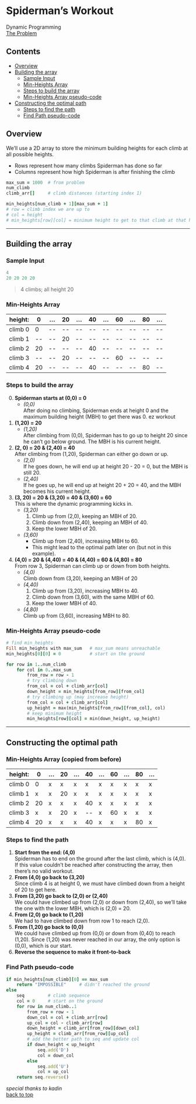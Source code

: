 # Spiderman’s Workout

Dynamic Programming  
[The Problem](https://open.kattis.com/problems/spiderman)

## <!-- omit in toc -->Contents

- [Overview](#overview)
- [Building the array](#building-the-array)
  - [Sample Input](#sample-input)
  - [Min-Heights Array](#min-heights-array)
  - [Steps to build the array](#steps-to-build-the-array)
  - [Min-Heights Array pseudo-code](#min-heights-array-pseudo-code)
- [Constructing the optimal path](#constructing-the-optimal-path)
  - [Steps to find the path](#steps-to-find-the-path)
  - [Find Path pseudo-code](#find-path-pseudo-code)

## Overview

We’ll use a 2D array to store the minimum building heights for each climb at all possible heights.

- Rows represent how many climbs Spiderman has done so far
- Columns represent how high Spiderman is after finishing the climb

```ruby
max_sum = 1000  # from problem
num_climb
climb_arr[]     # climb distances (starting index 1)

min_heights[num_climb + 1][max_sum + 1]
# row = climb index we are up to
# col = height
# min_heights[row][col] = minimum height to get to that climb at that height
```

---

## Building the array

### Sample Input

```ruby
4
20 20 20 20
```

> 4 climbs; all height 20

### Min-Heights Array

| height: | 0   | …   | 20  | …   | 40  | …   | 60  | …   | 80  | …   |
| ------- | --- | --- | --- | --- | --- | --- | --- | --- | --- | --- |
| climb 0 | 0   | --  | --  | --  | --  | --  | --  | --  | --  | --  |
| climb 1 | --  | --  | 20  | --  | --  | --  | --  | --  | --  | --  |
| climb 2 | 20  | --  | --  | --  | 40  | --  | --  | --  | --  | --  |
| climb 3 | --  | --  | 20  | --  | --  | --  | 60  | --  | --  | --  |
| climb 4 | 20  | --  | --  | --  | 40  | --  | --  | --  | 80  | --  |

### Steps to build the array

0. **Spiderman starts at (0,0) = 0**
   - _(0,0)_  
     After doing no climbing, Spiderman ends at height 0 and the maximum building height (MBH) to get there was 0. ez workout
1. **(1,20) = 20**
   - _(1,20)_  
     After climbing from (0,0), Spiderman has to go up to height 20 since he can’t go below ground. The MBH is his current height.
2. **(2, 0) = 20 & (2,40) = 40**  
   After climbing from (1,20), Spiderman can either go down or up.
   - _(2,0)_  
     If he goes down, he will end up at height 20 - 20 = 0, but the MBH is still 20.
   - _(2,40)_  
     If he goes up, he will end up at height 20 + 20 = 40, and the MBH becomes his current height.
3. **(3, 20) = 20 & (3,20) = 40 & (3,60) = 60**  
   This is where the dynamic programming kicks in.
   - _(3,20)_
     1. Climb up from (2,0), keeping an MBH of 20.
     2. Climb down from (2,40), keeping an MBH of 40.
     3. Keep the lower MBH of 20.
   - _(3,60)_
     - Climb up from (2,40), increasing MBH to 60.
     - This might lead to the optimal path later on (but not in this example).
4. **(4,0) = 20 & (4,40) = 40 & (4,40) = 60 & (4,80) = 80**  
   From row 3, Spiderman can climb up or down from both heights.
   - _(4,0)_  
     Climb down from (3,20), keeping an MBH of 20
   - _(4,40)_
     1. Climb up from (3,20), increasing MBH to 40.
     2. Climb down from (3,60), with the same MBH of 60.
     3. Keep the lower MBH of 40.
   - _(4,80)_  
     Climb up from (3,60), increasing MBH to 80.

### Min-Heights Array pseudo-code

```ruby
# find min_heights
Fill min_heights with max_sum   # max_sum means unreachable
min_heights[0][0] = 0           # start on the ground

for row in 1..num_climb
    for col in 0..max_sum
        from_row = row - 1
        # try climbing down
        from_col = col + climb_arr[col]
        down_height = min_heights[from_row][from_col]
        # try climbing up (may increase height)
        from_col = col + climb_arr[col]
        up_height = max(min_heights[from_row][from_col], col)
        # keep minimum height
        min_heights[row][col] = min(down_height, up_height)
```

---

## Constructing the optimal path

### <!-- omit in toc -->Min-Heights Array (copied from before)

| height: | 0   | …   | 20  | …   | 40  | …   | 60  | …   | 80  | …   |
| ------- | --- | --- | --- | --- | --- | --- | --- | --- | --- | --- |
| climb 0 | 0   | x   | x   | x   | x   | x   | x   | x   | x   | x   |
| climb 1 | x   | x   | 20  | x   | x   | x   | x   | x   | x   | x   |
| climb 2 | 20  | x   | x   | x   | 40  | x   | x   | x   | x   | x   |
| climb 3 | x   | x   | 20  | x   | --  | x   | 60  | x   | x   | x   |
| climb 4 | 20  | x   | x   | x   | 40  | x   | x   | x   | 80  | x   |

### Steps to find the path

1. **Start from the end: (4,0)**  
   Spiderman has to end on the ground after the last climb, which is (4,0). If this value couldn’t be reached after constructing the array, then there’s no valid workout.
2. **From (4,0) go back to (3,20)**  
   Since climb 4 is at height 0, we must have climbed down from a height of 20 to get here.
3. **From (3,20) go back to (2,0) or (2,40)**  
   We could have climbed up from (2,0) or down from (2,40), so we’ll take the one with the lower MBH, which is (2,0) = 20.
4. **From (2,0) go back to (1,20)**  
   We had to have climbed down from row 1 to reach (2,0).
5. **From (1,20) go back to (0,0)**  
   We could have climbed up from (0,0) or down from (0,40) to reach (1,20). Since (1,20) was never reached in our array, the only option is (0,0), which is our start.
6. **Reverse the sequence to make it front-to-back**

### Find Path pseudo-code

```ruby
if min_heights[num_climb][0] == max_sum
    return "IMPOSSIBLE"     # didn't reached the ground
else
    seq         # climb sequence
    col = 0     # start on the ground
    for row in num_climb..1
        from_row = row - 1
        down_col = col + climb_arr[row]
        up_col = col - climb_arr[row]
        down_height = climb_arr[from_row][down_col]
        up_height = climb_arr[from_row][up_col]
        # add the better path to seq and update col
        if down_height < up_height
            seq.add('D')
            col = down_col
        else
            seq.add('U')
            col = up_col
    return seq.reverse()
```

_special thanks to kadin_  
[back to top](#spidermans-workout)

